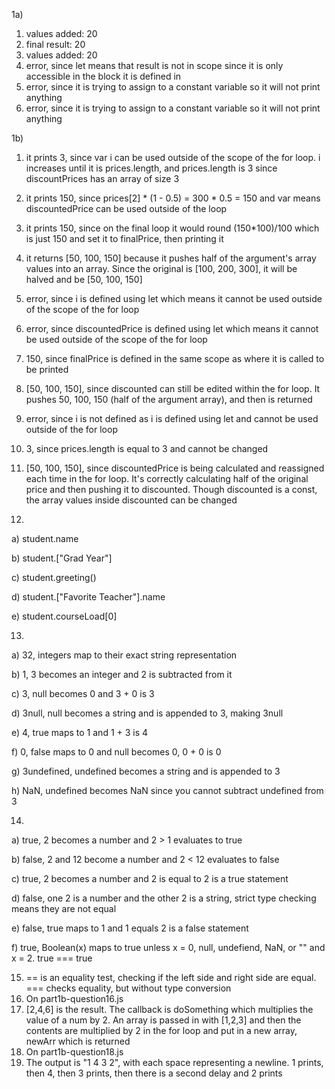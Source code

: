 1a)
1) values added: 20
2) final result: 20
3) values added: 20
4) error, since let means that result is not in scope since it is only accessible in the block it is defined in
5) error, since it is trying to assign to a constant variable so it will not print anything
6) error, since it is trying to assign to a constant variable so it will not print anything

1b)
1) it prints 3, since var i can be used outside of the scope of the for loop. i increases until it is prices.length, and prices.length is 3 since discountPrices has an array of size 3
2) it prints 150, since prices[2] * (1 - 0.5) = 300 * 0.5 = 150 and var means discountedPrice can be used outside of the loop
3) it prints 150, since on the final loop it would round (150*100)/100 which is just 150 and set it to finalPrice, then printing it
4) it returns [50, 100, 150] because it pushes half of the argument's array values into an array. Since the original is [100, 200, 300], it will be halved and be [50, 100, 150]
5) error, since i is defined using let which means it cannot be used outside of the scope of the for loop
6) error, since discountedPrice is defined using let which means it cannot be used outside of the scope of the for loop
7) 150, since finalPrice is defined in the same scope as where it is called to be printed
8) [50, 100, 150], since discounted can still be edited within the for loop. It pushes 50, 100, 150 (half of the argument array), and then is returned
9) error, since i is not defined as i is defined using let and cannot be used outside of the for loop
10) 3, since prices.length is equal to 3 and cannot be changed
11) [50, 100, 150], since discountedPrice is being calculated and reassigned each time in the for loop. It's correctly calculating half of the original price and then pushing it to discounted. Though discounted is a const, the array values inside discounted can be changed

12)
a) student.name

b) student.["Grad Year"]

c) student.greeting()

d) student.["Favorite Teacher"].name

e) student.courseLoad[0]


13) 
a) 32, integers map to their exact string representation

b) 1, 3 becomes an integer and 2 is subtracted from it

c) 3, null becomes 0 and 3 + 0 is 3

d) 3null, null becomes a string and is appended to 3, making 3null

e) 4, true maps to 1 and 1 + 3 is 4

f) 0, false maps to 0 and null becomes 0, 0 + 0 is 0

g) 3undefined, undefined becomes a string and is appended to 3

h) NaN, undefined becomes NaN since you cannot subtract undefined from 3


14)
a) true, 2 becomes a number and 2 > 1 evaluates to true

b) false, 2 and 12 become a number and 2 < 12 evaluates to false

c) true, 2 becomes a number and 2 is equal to 2 is a true statement

d) false, one 2 is a number and the other 2 is a string, strict type checking means they are not equal

e) false, true maps to 1 and 1 equals 2 is a false statement

f) true, Boolean(x) maps to true unless x = 0, null, undefiend, NaN, or "" and x = 2. true === true

15) == is an equality test, checking if the left side and right side are equal. === checks equality, but without type conversion
16) On part1b-question16.js
17) [2,4,6] is the result. The callback is doSomething which multiplies the value of a num by 2. An array is passed in with [1,2,3] and then the contents are multiplied by 2 in the for loop and put in a new array, newArr which is returned
18) On part1b-question18.js
19) The output is "1 4 3 2", with each space representing a newline. 1 prints, then 4, then 3 prints, then there is a second delay and 2 prints
